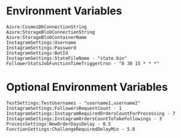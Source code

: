 # Environment Variables
    Azure:CosmosDbConnectionString
    Azure:StorageBlobConnectionString
    Azure:StorageBlobContainerName
    InstagramSettings:Username
    InstagramSettings:Password
    InstagramSettings:BotId
    InstagramSettings:StateFileName - "state.bin"
    FollowerStatsJobFunctionTimeTriggerCron - "0 30 15 * * *"

# Optional Environment Variables
    TestSettings:TestUsernames - "username1,username2"
    InstagramSettings:FollowersRequestCount - 1
    InstagramSettings:InstagramRequiredOrdersCountForProcessing - 7
    InstagramSettings:InstagramOrdersCountToTakeFollowings - 3
    ProcessSettings:NewOrderDaysDelay - 0.5
    FunctionSettings:ChallengeRequiredDelayMin - 5.0
